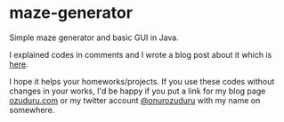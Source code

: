 # maze-generator
Simple maze generator and basic GUI in Java.

I explained codes in comments and I wrote a blog post about it which is [here](http://ozuduru.com/java/2016/02/10/recursive-backtracking-maze-generator-in-java-with-gui/).

I hope it helps your homeworks/projects. If you use these codes without changes in your works, 
I'd be happy if you put a link for my blog page [ozuduru.com](http://ozuduru.com) or my twitter account [@onurozuduru](https://twitter.com/onurozuduru) with my name on somewhere.
